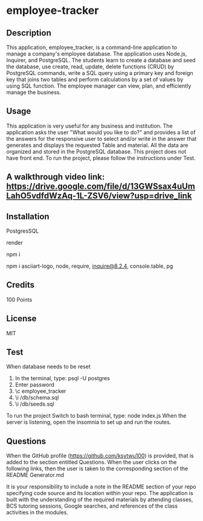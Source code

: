 # employee-tracker

## Description

This application, employee_tracker, is a command-line application to manage a company's employee database. The application uses Node.js, Inquirer, and PostgreSQL. The students learn to create a database and seed the database, use create, read, update, delete functions (CRUD) by PostgreSQL commands, write a SQL query using a primary key and foreign key that joins two tables and perform calculations by a set of values by using SQL function. The employee manager can view, plan, and efficiently manage the business.

## Usage

This application is very useful for any business and institution. The application asks the user "What would you like to do?" and provides a list of the answers for the responsive user to select and/or write in the answer that generates and displays the requested Table and material. All the data are organized and stored in the PostgreSQL database. This project does not have front end. To run the project, please follow the instructions under Test. 

##  A walkthrough video link: https://drive.google.com/file/d/13GWSsax4uUmLahO5vdfdWzAq-1L-ZSV6/view?usp=drive_link

## Installation

PostgresSQL 

render

npm i

npm i asciiart-logo, node, require, inquire@8.2.4, console.table, pg

## Credits

100 Points

## License

MIT

## Test

When database needs to be reset
1.  In the terminal, type: psql -U postgres
2.  Enter password
3.  \c employee_tracker
4.  \i /db/schema.sql
5.  \i /db/seeds.sql
   
To run the project
Switch to bash terminal, type: node index.js
When the server is listening, open the insomnia to set up and run the routes.

## Questions

When the GitHub profile (https://github.com/ksytwu100) is provided, that is added to the section entitled Questions. When the user clicks on the following links, then the user is taken to the corresponding section of the README Generator.md

It is your responsibility to include a note in the README section of your repo specifying code source and its location within your repo.
The application is built with the understanding of the required materials by attending classes, BCS tutoring sessions, Google searches, and references of the class activities in the modules.

